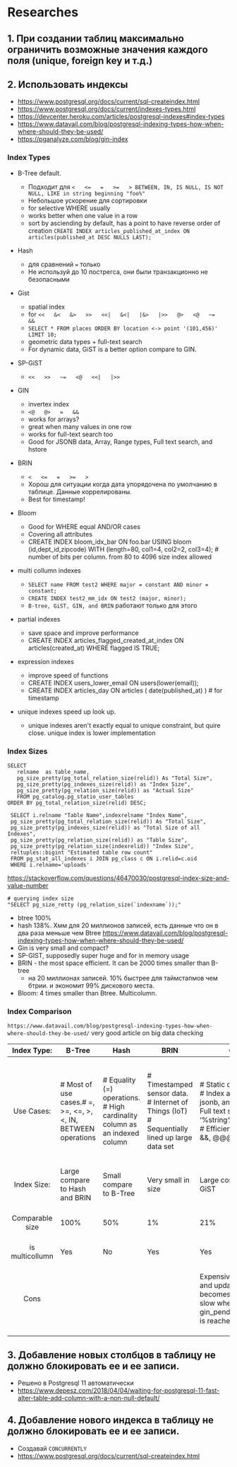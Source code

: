 # Researches

## 1. При создании таблиц максимально ограничить возможные значения каждого поля (unique, foreign key и т.д.)

## 2. Использовать индексы

- https://www.postgresql.org/docs/current/sql-createindex.html
- https://www.postgresql.org/docs/current/indexes-types.html
- https://devcenter.heroku.com/articles/postgresql-indexes#index-types
- https://www.datavail.com/blog/postgresql-indexing-types-how-when-where-should-they-be-used/
- https://pganalyze.com/blog/gin-index

### Index Types

- B-Tree default.
    - Подходит для `<   <=   =   >=   > BETWEEN, IN, IS NULL, IS NOT NULL, LIKE in string beginning "foo%"`
    - Небольшое ускорение для сортировки
    - for selective WHERE usually
    - works better when one value in a row
    - sort by asciending by default, has a point to have reverse order of creation `CREATE INDEX articles_published_at_index ON articles(published_at DESC NULLS LAST);`

- Hash
    - для сравнений `=` только
    - Не используй до 10 пострегса, они были транзакционно не безопасными

- Gist
    - spatial index
    - for `<<   &<   &>   >>   <<|   &<|   |&>   |>>   @>   <@   ~=   &&`
    - `SELECT * FROM places ORDER BY location <-> point '(101,456)' LIMIT 10;`
    - geometric data types + full-text search
    - For dynamic data, GiST is a better option compare to GIN.

- SP-GiST
    - `<<   >>   ~=   <@   <<|   |>>`

- GIN
    - invertex index
    - `<@   @>   =   &&`
    - works for arrays?
    - great when many values in one row
    - works for full-text search too
    - Good for JSONB data, Array, Range types, Full text search, and hstore

- BRIN
    - `<   <=   =   >=   >`
    - Хорош для ситуации когда дата упорядочена по умолчанию в таблице. Данные коррелированы.
    - Best for timestamp!

- Bloom
    - Good for WHERE equal AND/OR cases
    - Covering all attributes
    - CREATE INDEX bloom_idx_bar ON foo.bar USING bloom (id,dept_id,zipcode)
        WITH (length=80, col1=4, col2=2, col3=4); # number of bits per column. from 80 to 4096 size index allowed

- multi collumn indexes
    - `SELECT name FROM test2 WHERE major = constant AND minor = constant;`
    - `CREATE INDEX test2_mm_idx ON test2 (major, minor);`
    - `B-tree, GiST, GIN, and BRIN` работают только для этого

- partial indexes
    - save space and improve performance
    - CREATE INDEX articles_flagged_created_at_index ON articles(created_at) WHERE flagged IS TRUE;

- expression indexes
    - improve speed of functions
    - CREATE INDEX users_lower_email ON users(lower(email));
    - CREATE INDEX articles_day ON articles ( date(published_at) ) # for timestamp

- unique indexes speed up look up.
    - unique indexes aren't exactly equal to unique constraint, but quire close. unique index is lower implementation

### Index Sizes


```
SELECT
   relname  as table_name,
   pg_size_pretty(pg_total_relation_size(relid)) As "Total Size",
   pg_size_pretty(pg_indexes_size(relid)) as "Index Size",
   pg_size_pretty(pg_relation_size(relid)) as "Actual Size"
   FROM pg_catalog.pg_statio_user_tables 
ORDER BY pg_total_relation_size(relid) DESC;
```

```
 SELECT i.relname "Table Name",indexrelname "Index Name",
 pg_size_pretty(pg_total_relation_size(relid)) As "Total Size",
 pg_size_pretty(pg_indexes_size(relid)) as "Total Size of all Indexes",
 pg_size_pretty(pg_relation_size(relid)) as "Table Size",
 pg_size_pretty(pg_relation_size(indexrelid)) "Index Size",
 reltuples::bigint "Estimated table row count"
 FROM pg_stat_all_indexes i JOIN pg_class c ON i.relid=c.oid 
 WHERE i.relname='uploads'
```



https://stackoverflow.com/questions/46470030/postgresql-index-size-and-value-number

```
# querying index size
"SELECT pg_size_retty (pg_relation_size(`indexname`));"
```

- btree 100%
- hash 138%. Хмм для 20 миллионов записей, есть данные что он в два раза меньше чем Btree https://www.datavail.com/blog/postgresql-indexing-types-how-when-where-should-they-be-used/
- Gin is very small and compact?
- SP-GIST, supposedly super huge and for in memory usage
- BRIN - the most space efficient. It can be 2000 times smaller than B-tree
  - на 20 миллионах записей. 10% быстрее для таймстапмов чем бтрии. и экономит 99% дискового места.
- Bloom: 4 times smaller than Btree. Multicolumn.

### Index Comparison

`https://www.datavail.com/blog/postgresql-indexing-types-how-when-where-should-they-be-used/` very good article on big data checking


|   Index Type:   | B-Tree                                                        | Hash                                                                          | BRIN                                                                                                 | GIN                                                                                                                                   | GiST                                                                                                              | Bloom                                                              |
| :---------------: | --------------------------------------------------------------- | ------------------------------------------------------------------------------- | ------------------------------------------------------------------------------------------------------ | --------------------------------------------------------------------------------------------------------------------------------------- | ------------------------------------------------------------------------------------------------------------------- | -------------------------------------------------------------------- |
|   Use Cases:   | # Most of use cases.# =, >=, <=, >, <, IN, BETWEEN operations | # Equality (=) operations.<br/># High cardinality column as an indexed column | # Timestamped sensor data.<br/># Internet of Things (IoT)<br/># Sequentially lined up large data set | # Static data<br/># Index arrays, jsonb, and tsvector# Full text search (LIKE ‘%string%’)<br/># Efficient for <@, &&, @@@ operators | # Dynamic data<br/># Geometries, array<br/># Useful when using PostGIS<br/># Full text search (LIKE ‘%string%’) | Good for WHERE = AND/OR =<br />(like HASH but for multiple column) |
|   Index Size:   | Large compare to Hash and BRIN                                | Small compare to B-Tree                                                       | Very small in size                                                                                   | Large compare to GiST                                                                                                                 | Small compare to GIN                                                                                              | Small, efficient, multi                                            |
| Comparable size | 100%                                                          | 50%                                                                           | 1%                                                                                                   | 21%                                                                                                                                   | 10%?                                                                                                              | 25%(multic). Technically variable.                                 |
| is multicollumn | Yes                                                           | No                                                                            | Yes                                                                                                  | Yes                                                                                                                                   | Yes                                                                                                               | yes                                                                |
|      Cons      |                                                               |                                                                               |                                                                                                      | Expensive to insert and update, becomes especially slow when gin_pending_list_limit is reached, if default                            |                                                                                                                   | Slower than B-tree for small amount of taken columns with btree    |

## 3. Добавление новых столбцов в таблицу не должно блокировать ее и ее записи.

- Решено в Postgresql 11 автоматически
- https://www.depesz.com/2018/04/04/waiting-for-postgresql-11-fast-alter-table-add-column-with-a-non-null-default/

## 4. Добавление нового индекса в таблицу не должно блокировать ее и ее записи.

- Создавай `CONCURRENTLY`
- https://www.postgresql.org/docs/current/sql-createindex.html
